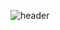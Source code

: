 ![header](https://capsule-render.vercel.app/api?type=wave&color=timeGradient&height=200&section=header&text=Brooke%20Jung&fontSize=90)